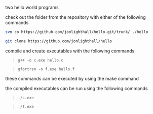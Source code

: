 two hello world programs

check out the folder from the repository with either of the following commands

```bash
svn co https://github.com/jonlighthall/hello.git/trunk/ ./hello
```

```bash
git clone https://github.com/jonlighthall/hello
```

compile and create executables with the following commands

>`g++ -o c.exe hello.c`

>`gfortran -o f.exe hello.f`

these commands can be executed by using the make command

the compiled executables can be run using the following commands
  
>`./c.exe`
  
>`./f.exe`
